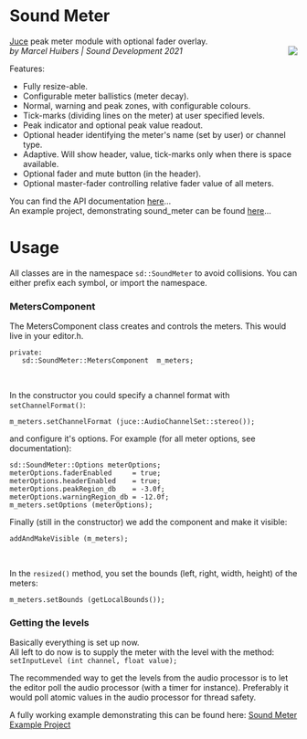 # Sound Meter
[Juce](https://juce.com/) peak meter module with optional fader overlay.<br>
<img align="right" src="https://www.sounddevelopment.nl/sd/resources/images/sound_meter/sound_meter.gif">
*by Marcel Huibers | Sound Development 2021*


Features:
- Fully resize-able.
- Configurable meter ballistics (meter decay).
- Normal, warning and peak zones, with configurable colours.
- Tick-marks (dividing lines on the meter) at user specified levels.
- Peak indicator and optional peak value readout.
- Optional header identifying the meter's name (set by user) or channel type.
- Adaptive. Will show header, value, tick-marks only when there is space available.
- Optional fader and mute button (in the header).
- Optional master-fader controlling relative fader value of all meters.

You can find the API documentation [here](https://www.sounddevelopment.nl/sd/resources/documentation/sound_meter/)...\
An example project, demonstrating sound_meter can be found [here](https://github.com/SoundDevelopment/sound_meter-example)...

# Usage

All classes are in the namespace `sd::SoundMeter` to avoid collisions. You can either prefix each symbol, or import the namespace. 

### MetersComponent

The MetersComponent class creates and controls the meters. 
This would live in your editor.h. 
```
private:
   sd::SoundMeter::MetersComponent  m_meters;
```
<br>

In the constructor you could specify a channel format with `setChannelFormat()`:
```
m_meters.setChannelFormat (juce::AudioChannelSet::stereo());
```
and configure it's options. For example (for all meter options, see documentation):
```
sd::SoundMeter::Options meterOptions;
meterOptions.faderEnabled     = true;
meterOptions.headerEnabled    = true;
meterOptions.peakRegion_db    = -3.0f;  
meterOptions.warningRegion_db = -12.0f;
m_meters.setOptions (meterOptions);
```
Finally (still in the constructor) we add the component and make it visible:
```
addAndMakeVisible (m_meters);
```
<br>

In the `resized()` method, you set the bounds (left, right, width, height) of the meters:
```
m_meters.setBounds (getLocalBounds());
```

### Getting the levels

Basically everything is set up now.\
All left to do now is to supply the meter with the level with the method:
`setInputLevel (int channel, float value);`

The recommended way to get the levels from the audio processor is to let the editor poll the audio processor (with a timer for instance).
Preferably it would poll atomic values in the audio processor for thread safety.

A fully working example demonstrating this can be found here:
[Sound Meter Example Project](https://github.com/SoundDevelopment/sound_meter-example)
